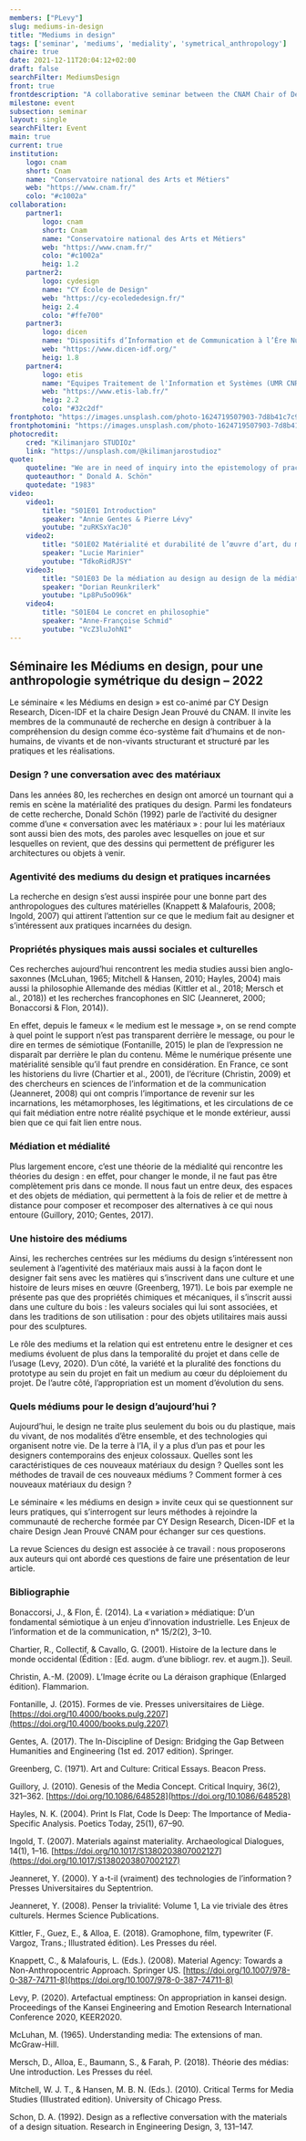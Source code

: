 ```yaml
---
members: ["PLevy"]
slug: mediums-in-design
title: "Mediums in design"
tags: ['seminar', 'mediums', 'mediality', 'symetrical_anthropology']
chaire: true
date: 2021-12-11T20:04:12+02:00
draft: false
searchFilter: MediumsDesign
front: true
frontdescription: "A collaborative seminar between the CNAM Chair of Design Jean Prouvé and CY Design Research"
milestone: event
subsection: seminar
layout: single
searchFilter: Event
main: true
current: true
institution:
    logo: cnam
    short: Cnam
    name: "Conservatoire national des Arts et Métiers"
    web: "https://www.cnam.fr/"
    colo: "#c1002a"
collaboration:
    partner1:
        logo: cnam
        short: Cnam
        name: "Conservatoire national des Arts et Métiers"
        web: "https://www.cnam.fr/"
        colo: "#c1002a"
        heig: 1.2
    partner2:
        logo: cydesign
        name: "CY École de Design"
        web: "https://cy-ecolededesign.fr/"
        heig: 2.4
        colo: "#ffe700"
    partner3:
        logo: dicen
        name: "Dispositifs d’Information et de Communication à l’Ère Numérique – Paris, Ile de France (EA 7339)"
        web: "https://www.dicen-idf.org/"
        heig: 1.8
    partner4:
        logo: etis
        name: "Equipes Traitement de l'Information et Systèmes (UMR CNRS 8051)"
        web: "https://www.etis-lab.fr/"
        heig: 2.2
        colo: "#32c2df"
frontphoto: "https://images.unsplash.com/photo-1624719507903-7d8b41c7c9cb?ixid=MnwxMjA3fDB8MHxwaG90by1wYWdlfHx8fGVufDB8fHx8&ixlib=rb-1.2.1&auto=format&fit=crop&w=640&q=80"
frontphotomini: "https://images.unsplash.com/photo-1624719507903-7d8b41c7c9cb?ixid=MnwxMjA3fDB8MHxwaG90by1wYWdlfHx8fGVufDB8fHx8&ixlib=rb-1.2.1&auto=format&fit=crop&w=240&q=70"
photocredit: 
    cred: "Kilimanjaro STUDIOz"
    link: "https://unsplash.com/@kilimanjarostudioz"
quote:
    quoteline: "We are in need of inquiry into the epistemology of practice. What is the kind of knowing in which competent practitioners engage? How is professional knowing like and unlike the kinds of knowledge presented in academic textbooks, scientific papers, and learned journals? In what sense, if any, is there intellectual rigor in professional practice?"
    quoteauthor: " Donald A. Schön"
    quotedate: "1983"
video:
    video1:
        title: "S01E01 Introduction"
        speaker: "Annie Gentes & Pierre Lévy"
        youtube: "zuRKSxYacJ0"
    video2:
        title: "S01E02 Matérialité et durabilité de l’œuvre d’art, du musée à l’espace public, cas d’œuvres d’art contemporain"
        speaker: "Lucie Marinier"
        youtube: "TdkoRidRJSY"
    video3:
        title: "S01E03 De la médiation au design au design de la médiation"
        speaker: "Dorian Reunkrilerk"
        youtube: "Lp8Pu5oO96k"
    video4:
        title: "S01E04 Le concret en philosophie"
        speaker: "Anne-Françoise Schmid"
        youtube: "VcZ3luJohNI"
---
```

## Séminaire les Médiums en design, pour une anthropologie symétrique du design – 2022

Le séminaire « les Médiums en design » est co-animé par CY Design Research, Dicen-IDF et la chaire Design Jean Prouvé du CNAM. Il invite les membres de la communauté de recherche en design à contribuer à la compréhension du design comme éco-système fait d’humains et de non-humains, de vivants et de non-vivants structurant et structuré par les pratiques et les réalisations.

### Design ? une conversation avec des matériaux

Dans les années 80, les recherches en design ont amorcé un tournant qui a remis en scène la matérialité des pratiques du design. Parmi les fondateurs de cette recherche, Donald Schön (1992) parle de l’activité du designer comme d’une « conversation avec les matériaux » : pour lui les matériaux sont aussi bien des mots, des paroles avec lesquelles on joue et sur lesquelles on revient, que des dessins qui permettent de préfigurer les architectures ou objets à venir.

### Agentivité des mediums du design et pratiques incarnées

La recherche en design s’est aussi inspirée pour une bonne part des anthropologues des cultures matérielles (Knappett & Malafouris, 2008; Ingold, 2007) qui attirent l’attention sur ce que le medium fait au designer et s’intéressent aux pratiques incarnées du design.

### Propriétés physiques mais aussi sociales et culturelles

Ces recherches aujourd’hui rencontrent les media studies aussi bien anglo-saxonnes (McLuhan, 1965; Mitchell & Hansen, 2010; Hayles, 2004) mais aussi la philosophie Allemande des médias (Kittler et al., 2018; Mersch et al., 2018)) et les recherches francophones en SIC (Jeanneret, 2000; Bonaccorsi & Flon, 2014)).

En effet, depuis le fameux « le medium est le message », on se rend compte à quel point le support n’est pas transparent derrière le message, ou pour le dire en termes de sémiotique (Fontanille, 2015) le plan de l’expression ne disparaît par derrière le plan du contenu. Même le numérique présente une matérialité sensible qu’il faut prendre en considération. En France, ce sont les historiens du livre (Chartier et al., 2001), de l’écriture (Christin, 2009) et des chercheurs en sciences de l’information et de la communication (Jeanneret, 2008) qui ont compris l’importance de revenir sur les incarnations, les métamorphoses, les légitimations, et les circulations de ce qui fait médiation entre notre réalité psychique et le monde extérieur, aussi bien que ce qui fait lien entre nous.

### Médiation et médialité

Plus largement encore, c’est une théorie de la médialité qui rencontre les théories du design : en effet, pour changer le monde, il ne faut pas être complètement pris dans ce monde. Il nous faut un entre deux, des espaces et des objets de médiation, qui permettent à la fois de relier et de mettre à distance pour composer et recomposer des alternatives à ce qui nous entoure (Guillory, 2010; Gentes, 2017).

### Une histoire des médiums

Ainsi, les recherches centrées sur les médiums du design s’intéressent non seulement à l’agentivité des matériaux mais aussi à la façon dont le designer fait sens avec les matières qui s’inscrivent dans une culture et une histoire de leurs mises en œuvre (Greenberg, 1971). Le bois par exemple ne présente pas que des propriétés chimiques et mécaniques, il s’inscrit aussi dans une culture du bois : les valeurs sociales qui lui sont associées, et dans les traditions de son utilisation : pour des objets utilitaires mais aussi pour des sculptures.

Le rôle des mediums et la relation qui est entretenu entre le designer et ces mediums évoluent de plus dans la temporalité du projet et dans celle de l’usage (Levy, 2020). D’un côté, la variété et la pluralité des fonctions du prototype au sein du projet en fait un medium au cœur du déploiement du projet. De l’autre côté, l’appropriation est un moment d’évolution du sens.

### Quels médiums pour le design d’aujourd’hui ?

Aujourd’hui, le design ne traite plus seulement du bois ou du plastique, mais du vivant, de nos modalités d’être ensemble, et des technologies qui organisent notre vie. De la terre à l’IA, il y a plus d’un pas et pour les designers contemporains des enjeux colossaux. Quelles sont les caractéristiques de ces nouveaux matériaux du design ? Quelles sont les méthodes de travail de ces nouveaux médiums ? Comment former à ces nouveaux matériaux du design ?

Le séminaire « les médiums en design » invite ceux qui se questionnent sur leurs pratiques, qui s’interrogent sur leurs méthodes à rejoindre la communauté de recherche formée par CY Design Research, Dicen-IDF et la chaire Design Jean Prouvé CNAM pour échanger sur ces questions.

La revue Sciences du design est associée à ce travail : nous proposerons aux auteurs qui ont abordé ces questions de faire une présentation de leur article.

### Bibliographie

Bonaccorsi, J., & Flon, É. (2014). La « variation » médiatique: D’un fondamental sémiotique à un enjeu d’innovation industrielle. Les Enjeux de l’information et de la communication, n° 15/2(2), 3–10.

Chartier, R., Collectif, & Cavallo, G. (2001). Histoire de la lecture dans le monde occidental (Édition : [Ed. augm. d’une bibliogr. rev. et augm.]). Seuil.

Christin, A.-M. (2009). L’Image écrite ou La déraison graphique (Enlarged édition). Flammarion.

Fontanille, J. (2015). Formes de vie. Presses universitaires de Liège. [https://doi.org/10.4000/books.pulg.2207](https://doi.org/10.4000/books.pulg.2207)

Gentes, A. (2017). The In-Discipline of Design: Bridging the Gap Between Humanities and Engineering (1st ed. 2017 edition). Springer.

Greenberg, C. (1971). Art and Culture: Critical Essays. Beacon Press.

Guillory, J. (2010). Genesis of the Media Concept. Critical Inquiry, 36(2), 321–362. [https://doi.org/10.1086/648528](https://doi.org/10.1086/648528)

Hayles, N. K. (2004). Print Is Flat, Code Is Deep: The Importance of Media-Specific Analysis. Poetics Today, 25(1), 67–90.

Ingold, T. (2007). Materials against materiality. Archaeological Dialogues, 14(1), 1–16. [https://doi.org/10.1017/S1380203807002127](https://doi.org/10.1017/S1380203807002127)

Jeanneret, Y. (2000). Y a-t-il (vraiment) des technologies de l’information ? Presses Universitaires du Septentrion.

Jeanneret, Y. (2008). Penser la trivialité: Volume 1, La vie triviale des êtres culturels. Hermes Science Publications.

Kittler, F., Guez, E., & Alloa, E. (2018). Gramophone, film, typewriter (F. Vargoz, Trans.; Illustrated édition). Les Presses du réel.

Knappett, C., & Malafouris, L. (Eds.). (2008). Material Agency: Towards a Non-Anthropocentric Approach. Springer US. [https://doi.org/10.1007/978-0-387-74711-8](https://doi.org/10.1007/978-0-387-74711-8)

Levy, P. (2020). Artefactual emptiness: On appropriation in kansei design. Proceedings of the Kansei Engineering and Emotion Research International Conference 2020, KEER2020.

McLuhan, M. (1965). Understanding media: The extensions of man. McGraw-Hill.

Mersch, D., Alloa, E., Baumann, S., & Farah, P. (2018). Théorie des médias: Une introduction. Les Presses du réel.

Mitchell, W. J. T., & Hansen, M. B. N. (Eds.). (2010). Critical Terms for Media Studies (Illustrated edition). University of Chicago Press.

Schon, D. A. (1992). Design as a reflective conversation with the materials of a design situation. Research in Engineering Design, 3, 131–147.